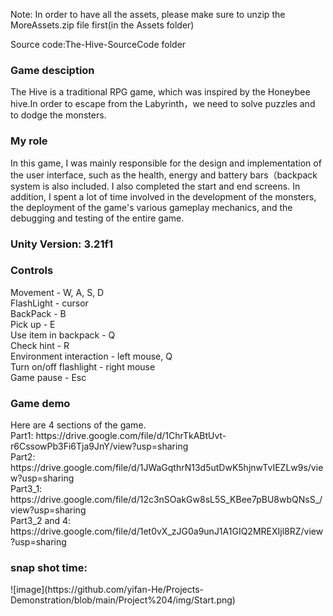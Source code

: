 Note: In order to have all the assets, please make sure to unzip the MoreAssets.zip file first(in the Assets folder)

Source code:The-Hive-SourceCode folder<br/>

<h3>Game desciption</h3>
The Hive is a traditional RPG game, which was inspired by the Honeybee hive.In order to escape from the Labyrinth，we need to solve puzzles and to dodge the monsters.<br/>

<h3>My role</h3>
In this game, I was mainly responsible for the design and implementation of the user interface, such as the health, energy and battery bars（backpack system is also included. I also completed the start and end screens. In addition, I spent a lot of time involved in the development of the monsters, the deployment of the game's various gameplay mechanics, and the debugging and testing of the entire game.

<h3>Unity Version: 3.21f1</h3>

<h3>Controls</h3>
Movement - W, A, S, D<br/>
FlashLight - cursor<br/>
BackPack - B<br/>
Pick up - E<br/>
Use item in backpack - Q<br/>
Check hint - R<br/>
Environment interaction - left mouse, Q<br/>
Turn on/off flashlight - right mouse<br/>
Game pause - Esc

<h3>Game demo</h3>
Here are 4 sections of the game.<br/>
Part1: https://drive.google.com/file/d/1ChrTkABtUvt-r6CssowPb3Fi6Tja9JnY/view?usp=sharing<br/>
Part2: https://drive.google.com/file/d/1JWaGqthrN13d5utDwK5hjnwTvIEZLw9s/view?usp=sharing<br/>
Part3_1: https://drive.google.com/file/d/12c3nSOakGw8sL5S_KBee7pBU8wbQNsS_/view?usp=sharing<br/>
Part3_2 and 4: https://drive.google.com/file/d/1et0vX_zJG0a9unJ1A1GIQ2MREXIjl8RZ/view?usp=sharing<br/>

<h3>snap shot time:</h3>
![image](https://github.com/yifan-He/Projects-Demonstration/blob/main/Project%204/img/Start.png)
